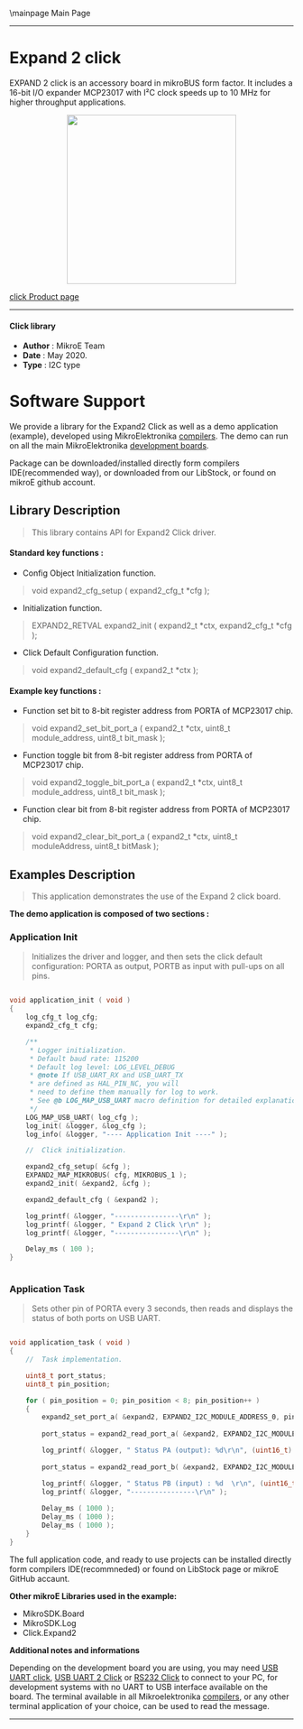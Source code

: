 \mainpage Main Page
 
---
# Expand 2 click

EXPAND 2 click is an accessory board in mikroBUS form factor. It includes a 16-bit I/O expander MCP23017 with I²C clock speeds up to 10 MHz for higher throughput applications.

<p align="center">
  <img src="https://download.mikroe.com/images/click_for_ide/expand2_click.png" height=300px>
</p>


[click Product page](https://www.mikroe.com/expand-2-click)

---


#### Click library 

- **Author**        : MikroE Team
- **Date**          : May 2020.
- **Type**          : I2C type


# Software Support

We provide a library for the Expand2 Click 
as well as a demo application (example), developed using MikroElektronika 
[compilers](https://shop.mikroe.com/compilers). 
The demo can run on all the main MikroElektronika [development boards](https://shop.mikroe.com/development-boards).

Package can be downloaded/installed directly form compilers IDE(recommended way), or downloaded from our LibStock, or found on mikroE github account. 

## Library Description

> This library contains API for Expand2 Click driver.

#### Standard key functions :

- Config Object Initialization function.
> void expand2_cfg_setup ( expand2_cfg_t *cfg ); 
 
- Initialization function.
> EXPAND2_RETVAL expand2_init ( expand2_t *ctx, expand2_cfg_t *cfg );

- Click Default Configuration function.
> void expand2_default_cfg ( expand2_t *ctx );


#### Example key functions :

- Function set bit to 8-bit register address from PORTA of MCP23017 chip.
> void expand2_set_bit_port_a ( expand2_t *ctx, uint8_t module_address, uint8_t bit_mask );
 
- Function toggle bit from 8-bit register address from PORTA of MCP23017 chip.
> void expand2_toggle_bit_port_a ( expand2_t *ctx, uint8_t module_address, uint8_t bit_mask );

- Function clear bit from 8-bit register address from PORTA of MCP23017 chip.
> void expand2_clear_bit_port_a ( expand2_t *ctx, uint8_t moduleAddress, uint8_t bitMask );

## Examples Description

> This application demonstrates the use of the Expand 2 click board.

**The demo application is composed of two sections :**

### Application Init 

> Initializes the driver and logger, and then sets the click default configuration: PORTA as output, PORTB as input with pull-ups on all pins.

```c

void application_init ( void )
{
    log_cfg_t log_cfg;
    expand2_cfg_t cfg;

    /** 
     * Logger initialization.
     * Default baud rate: 115200
     * Default log level: LOG_LEVEL_DEBUG
     * @note If USB_UART_RX and USB_UART_TX 
     * are defined as HAL_PIN_NC, you will 
     * need to define them manually for log to work. 
     * See @b LOG_MAP_USB_UART macro definition for detailed explanation.
     */
    LOG_MAP_USB_UART( log_cfg );
    log_init( &logger, &log_cfg );
    log_info( &logger, "---- Application Init ----" );

    //  Click initialization.

    expand2_cfg_setup( &cfg );
    EXPAND2_MAP_MIKROBUS( cfg, MIKROBUS_1 );
    expand2_init( &expand2, &cfg );

    expand2_default_cfg ( &expand2 );

    log_printf( &logger, "----------------\r\n" );
    log_printf( &logger, " Expand 2 Click \r\n" );
    log_printf( &logger, "----------------\r\n" );

    Delay_ms ( 100 );
}
  
```

### Application Task

> Sets other pin of PORTA every 3 seconds, then reads and displays the status of both ports on USB UART.

```c

void application_task ( void )
{
    //  Task implementation.

    uint8_t port_status;
    uint8_t pin_position;

    for ( pin_position = 0; pin_position < 8; pin_position++ )
    {
        expand2_set_port_a( &expand2, EXPAND2_I2C_MODULE_ADDRESS_0, pin_position );
        
        port_status = expand2_read_port_a( &expand2, EXPAND2_I2C_MODULE_ADDRESS_0 );

        log_printf( &logger, " Status PA (output): %d\r\n", (uint16_t) port_status );
        
        port_status = expand2_read_port_b( &expand2, EXPAND2_I2C_MODULE_ADDRESS_0 );

        log_printf( &logger, " Status PB (input) : %d  \r\n", (uint16_t) port_status );
        log_printf( &logger, "----------------\r\n" );
        
        Delay_ms ( 1000 );
        Delay_ms ( 1000 );
        Delay_ms ( 1000 );
    }
}

```

The full application code, and ready to use projects can be  installed directly form compilers IDE(recommneded) or found on LibStock page or mikroE GitHub accaunt.

**Other mikroE Libraries used in the example:** 

- MikroSDK.Board
- MikroSDK.Log
- Click.Expand2

**Additional notes and informations**

Depending on the development board you are using, you may need 
[USB UART click](https://shop.mikroe.com/usb-uart-click), 
[USB UART 2 Click](https://shop.mikroe.com/usb-uart-2-click) or 
[RS232 Click](https://shop.mikroe.com/rs232-click) to connect to your PC, for 
development systems with no UART to USB interface available on the board. The 
terminal available in all Mikroelektronika 
[compilers](https://shop.mikroe.com/compilers), or any other terminal application 
of your choice, can be used to read the message.



---
